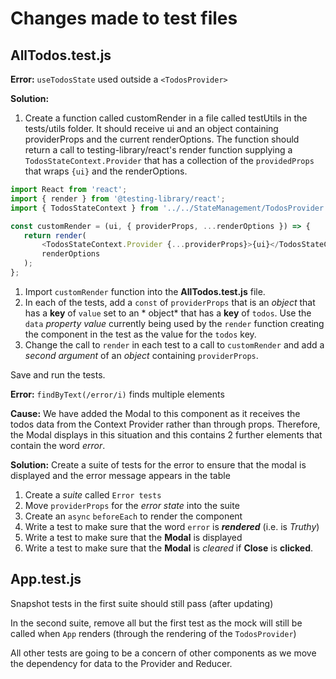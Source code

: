 # Changes made to test files

## AllTodos.test.js

**Error:** `useTodosState` used outside a `<TodosProvider>`

**Solution:**

1. Create a function called customRender in a file called testUtils in the tests/utils folder. It should receive ui and
   an object containing providerProps and the current renderOptions. The function should return a call to
   testing-library/react's render function supplying a `TodosStateContext.Provider` that has a collection of
   the `providedProps` that wraps `{ui}` and the renderOptions.

 ```javascript
import React from 'react';
import { render } from '@testing-library/react';
import { TodosStateContext } from '../../StateManagement/TodosProvider';

const customRender = (ui, { providerProps, ...renderOptions }) => {
    return render(
        <TodosStateContext.Provider {...providerProps}>{ui}</TodosStateContext.Provider>,
        renderOptions
    );
};
 ```

1. Import `customRender` function into the **AllTodos.test.js** file.
2. In each of the tests, add a `const` of `providerProps` that is an *object* that has a **key** of `value` set to an *
   object* that has a **key** of `todos`. Use the `data` *property value* currently being used by the `render` function
   creating the component in the test as the value for the `todos` key.
3. Change the call to `render` in each test to a call to `customRender` and add a *second argument* of an *object*
   containing `providerProps`.

Save and run the tests.

**Error:** `findByText(/error/i)` finds multiple elements

**Cause:** We have added the Modal to this component as it receives the todos data from the Context Provider rather than
through props. Therefore, the Modal displays in this situation and this contains 2 further elements that contain the
word *error*.

**Solution:** Create a suite of tests for the error to ensure that the modal is displayed and the error message appears
in the table

1. Create a *suite* called `Error tests`
2. Move `providerProps` for the *error state* into the suite
3. Create an `async` `beforeEach` to render the component
4. Write a test to make sure that the word `error` is ***rendered*** (i.e. is *Truthy*)
5. Write a test to make sure that the **Modal** is displayed
6. Write a test to make sure that the **Modal** is *cleared* if **Close** is **clicked**.

## App.test.js

Snapshot tests in the first suite should still pass (after updating)

In the second suite, remove all but the first test as the mock will still be called when `App` renders (through the
rendering of the `TodosProvider`)

All other tests are going to be a concern of other components as we move the dependency for data to the Provider and
Reducer.